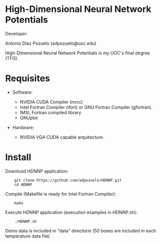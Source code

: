 High-Dimensional Neural Network Potentials
===========

<p> Developer: </p>
        Antonio Díaz Pozuelo (adpozuelo@uoc.edu)
        
High-Dimensional Neural Network Potentials is my UOC's final degree (TFG).

Requisites
==========

- Software:

  * NVIDIA CUDA Compiler (nvcc)
  * Intel Fortran Compiler (ifort) or GNU Fortran Compiler (gfortran).
  * IMSL Fortran compiled library
  * GNUplot

- Hardware:

  * NVIDIA VGA CUDA capable arquitecture.

Install
=======

<p> Download HDNNP application: </p>

        git clone https://github.com/adpozuelo/HDNNP.git
        cd HDNNP
        
<p> Compile (Makefile is ready for Intel Fortran Compiler)</b>: </p>

        make

<p> Execute HDNNP application (execution examples in HDNNP.sh): </p>

        ./HDNNP.sh
        
<p> Demo data is included in "data" directorie (50 boxes are included in each temperature data file) </p>

